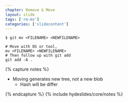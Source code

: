 ```yaml
---
chapter: Remove & Move
layout: slide
tags: ['rm-mv']
categories: ['slidecontent']
---
```


	$ git mv <FILENAME> <NEWFILENAME>

	# Move with OS or tool,
	mv <FILENAME> <NEWFILENAME>
	# Then follow up with git add
	git add -A .

{% capture notes %}

* Moving generates new tree, not a new blob
	* Hash will be differ

{% endcapture %}
{% include hydeslides/core/notes %}